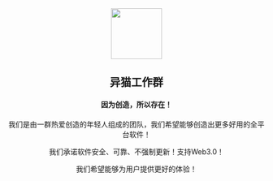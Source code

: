 <div align=center>
	<img src="https://s2.loli.net/2024/03/06/1YbzVBqaMo5Qg4k.jpg" style="width:100px;"/>
  <h2>异猫工作群</h2>
</div>

<div align=center>
<h4>因为创造，所以存在！</h4>
  
我们是由一群热爱创造的年轻人组成的团队，我们希望能够创造出更多好用的全平台软件！

我们承诺软件安全、可靠、不强制更新！支持Web3.0！

我们希望能够为用户提供更好的体验！
</div>

